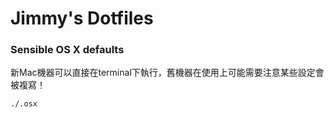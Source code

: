 # Jimmy's Dotfiles

### Sensible OS X defaults

新Mac機器可以直接在terminal下執行，舊機器在使用上可能需要注意某些設定會被複寫！

```bash
./.osx
```
